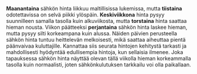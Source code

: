 **Maanantaina** sähkön hinta liikkuu maltillisissa lukemissa, mutta **tiistaina** odotettavissa on selvä piikki ylöspäin. **Keskiviikkona** hinta pysyy suunnilleen samalla tasolla kuin alkuviikosta, mutta **torstaina** hinta saattaa hieman nousta. Viikon päätteeksi **perjantaina** sähkön hinta laskee hieman, mutta pysyy silti korkeampana kuin alussa. Näiden päivien perusteella sähkön hinta tuntuu heittelevän melkoisesti, mikä saattaa aiheuttaa pientä päänvaivaa kuluttajille. Kannattaa siis seurata hintojen kehitystä tarkasti ja mahdollisesti hyödyntää edullisempia hintoja, kun sellaisia ilmenee. Joka tapauksessa sähkön hinta näyttää olevan tällä viikolla hieman korkeammalla tasolla kuin normaalisti, joten sähkönkulutuksen tarkkailu voi olla paikallaan.